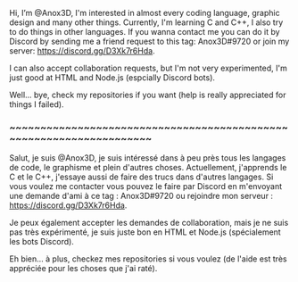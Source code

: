 Hi, I’m @Anox3D, I'm interested in almost every coding language, graphic design and many other things. Currently, I'm learning C and C++, I also try to do things in other languages. If you wanna contact me you can do it by Discord by sending me a friend request to this tag: Anox3D#9720 or join my server: https://discord.gg/D3Xk7r6Hda.

I can also accept collaboration requests, but I'm not very experimented, I'm just good at HTML and Node.js (espcially Discord bots).

Well... bye, check my repositories if you want (help is really appreciated for things I failed).

### \~~~~~~~~~~~~~~~~~~~~~~~~~~~~~~~~~~~~~~~~~~~~~~~~~~~~~~~~~~~~~~~~~~~~

Salut, je suis @Anox3D, je suis intéressé dans à peu près tous les langages de code, le graphisme et plein d'autres choses. Actuellement, j'apprends le C et le C++, j'essaye aussi de faire des trucs dans d'autres langages. Si vous voulez me contacter vous pouvez le faire par Discord en m'envoyant une demande d'ami à ce tag : Anox3D#9720 ou rejoindre mon serveur : https://discord.gg/D3Xk7r6Hda.

Je peux également accepter les demandes de collaboration, mais je ne suis pas très expérimenté, je suis juste bon en HTML et Node.js (spécialement les bots Discord).

Eh bien... à plus, checkez mes repositories si vous voulez (de l'aide est très appréciée pour les choses que j'ai raté).

<!---
Anox3D/Anox3D is a ✨ special ✨ repository because its `README.md` (this file) appears on your GitHub profile.
You can click the Preview link to take a look at your changes.
--->
